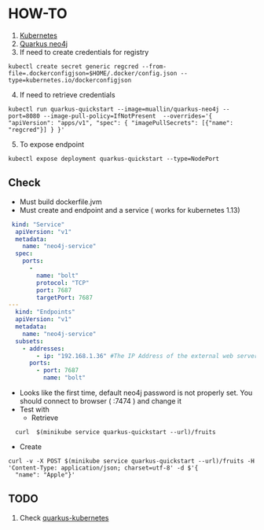 HOW-TO
===

1. [Kubernetes](https://quarkus.io/guides/deploying-to-kubernetes)
2. [Quarkus neo4j](https://quarkus.io/guides/neo4j)
3. If need to create credentials for registry
```
kubectl create secret generic regcred --from-file=.dockerconfigjson=$HOME/.docker/config.json --type=kubernetes.io/dockerconfigjson
```
4. If need to retrieve credentials
```
kubectl run quarkus-quickstart --image=muallin/quarkus-neo4j --port=8080 --image-pull-policy=IfNotPresent  --overrides='{ "apiVersion": "apps/v1", "spec": { "imagePullSecrets": [{"name": "regcred"}] } }'
```
5. To expose endpoint
```
kubectl expose deployment quarkus-quickstart --type=NodePort
```

## Check 

- Must build dockerfile.jvm
- Must create and endpoint and a service ( works for kubernetes 1.13)
```yaml
 kind: "Service"
  apiVersion: "v1"
  metadata:
    name: "neo4j-service"
  spec:
    ports:
      -
        name: "bolt"
        protocol: "TCP"
        port: 7687
        targetPort: 7687 
---
  kind: "Endpoints"
  apiVersion: "v1"
  metadata:
    name: "neo4j-service" 
  subsets: 
    - addresses:
        - ip: "192.168.1.36" #The IP Address of the external web server
      ports:
        - port: 7687 
          name: "bolt"
```
- Looks like the first time, default neo4j password is not properly set. You should connect to browser ( <ip>:7474 ) and change it
- Test with
  - Retrieve
```http request
  curl  $(minikube service quarkus-quickstart --url)/fruits
  ```
  - Create
```http request
curl -v -X POST $(minikube service quarkus-quickstart --url)/fruits -H 'Content-Type: application/json; charset=utf-8' -d $'{
  "name": "Apple"}'
```

## TODO
1. Check [quarkus-kubernetes](https://quarkus.io/guides/kubernetes)
